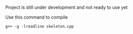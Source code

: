 Project is still under development and not ready to use yet

Use this command to compile
```
g++ -g -lreadline skeleton.cpp
```